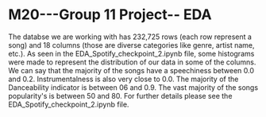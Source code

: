 # M20---Group 11 Project-- EDA

The databse we are working with has 232,725 rows (each row represent a song) and 18 columns (those are diverse categories like genre, artist name, etc.). 
As seen in the EDA_Spotify_checkpoint_2.ipynb file, some histograms were made to represent the distribution of our data in some of the columns. 
We can say that the majority of the songs have a speechiness between 0.0 and 0.2. Instrumentalness is also very close to 0.0. The majority of the Danceability indicator is between 06 and 0.9. The vast majority of the songs popularity's is between 50 and 80. For further details please see the  EDA_Spotify_checkpoint_2.ipynb file. 
